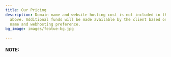 ```yaml
---
title: Our Pricing
description: Domain name and website hosting cost is not included in the project pricing
  above. Additional funds will be made available by the client based on his/her domain
  name and webhosting preference.
bg_image: images/featue-bg.jpg

---
```

#### NOTE: